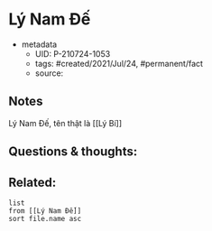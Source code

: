 # Lý Nam Đế

- metadata
	- UID: P-210724-1053
	- tags: #created/2021/Jul/24, #permanent/fact 
	- source: 

## Notes
Lý Nam Đế, tên thật là [[Lý Bí]]

## Questions & thoughts:

## Related:
```dataview
list
from [[Lý Nam Đế]]
sort file.name asc
```
